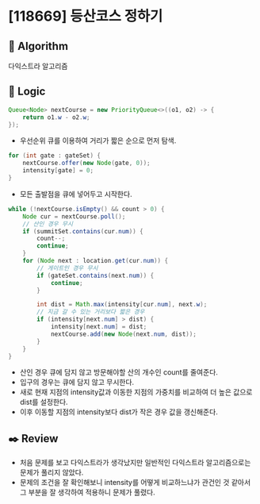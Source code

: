 # [118669] 등산코스 정하기

## :pushpin: **Algorithm**

다익스트라 알고리즘

## :round_pushpin: **Logic**

```java
Queue<Node> nextCourse = new PriorityQueue<>((o1, o2) -> {
    return o1.w - o2.w;
});
```

- 우선순위 큐를 이용하여 거리가 짧은 순으로 먼저 탐색.

```java
for (int gate : gateSet) {
    nextCourse.offer(new Node(gate, 0));
    intensity[gate] = 0;
}
```

- 모든 출발점을 큐에 넣어두고 시작한다.

```java
while (!nextCourse.isEmpty() && count > 0) {
    Node cur = nextCourse.poll();
    // 산인 경우 무시
    if (summitSet.contains(cur.num)) {
        count--;
        continue;
    }
    for (Node next : location.get(cur.num)) {
        // 게이트인 경우 무시
        if (gateSet.contains(next.num)) {
            continue;
        }

        int dist = Math.max(intensity[cur.num], next.w);
        // 지금 갈 수 있는 거리보다 짧은 경우
        if (intensity[next.num] > dist) {
            intensity[next.num] = dist;
            nextCourse.add(new Node(next.num, dist));
        }
    }
}
```

- 산인 경우 큐에 담지 않고 방문해야할 산의 개수인 count를 줄여준다.
- 입구의 경우는 큐에 담지 않고 무시한다.
- 새로 현재 지점의 intensity값과 이동한 지점의 가중치를 비교하여 더 높은 값으로 dist를 설정한다.
- 이후 이동할 지점의 intensity보다 dist가 작은 경우 값을 갱신해준다.

## :black_nib: **Review**

- 처음 문제를 보고 다익스트라가 생각났지만 일반적인 다익스트라 알고리즘으로는 문제가 풀리지 않았다.
- 문제의 조건을 잘 확인해보니 intensity를 어떻게 비교하느냐가 관건인 것 같아서 그 부분을 잘 생각하여 적용하니 문제가 풀렸다.
